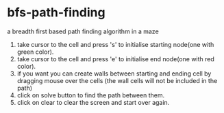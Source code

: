 # bfs-path-finding
a breadth first based path finding algorithm in a maze
1. take cursor to the cell and press 's' to initialise starting node(one with green color).
2. take cursor to the cell and press 'e' to initialise end node(one with red color).
3. if you want you can create walls between starting and ending cell by dragging mouse over the cells (the wall cells will not be      included in the path)
3. click on solve button to find the path between them.
4. click on clear to clear the screen and start over again.
